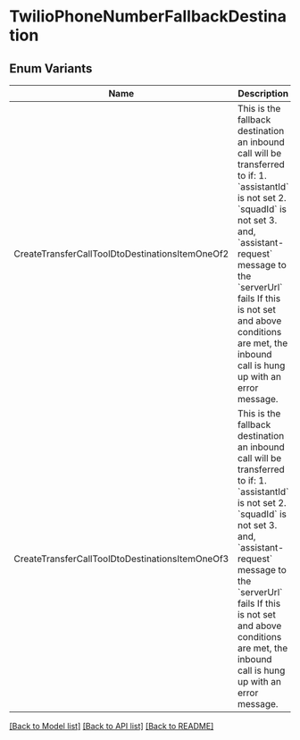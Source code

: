 # TwilioPhoneNumberFallbackDestination

## Enum Variants

| Name | Description |
|---- | -----|
| CreateTransferCallToolDtoDestinationsItemOneOf2 | This is the fallback destination an inbound call will be transferred to if: 1. &#x60;assistantId&#x60; is not set 2. &#x60;squadId&#x60; is not set 3. and, &#x60;assistant-request&#x60; message to the &#x60;serverUrl&#x60; fails  If this is not set and above conditions are met, the inbound call is hung up with an error message. |
| CreateTransferCallToolDtoDestinationsItemOneOf3 | This is the fallback destination an inbound call will be transferred to if: 1. &#x60;assistantId&#x60; is not set 2. &#x60;squadId&#x60; is not set 3. and, &#x60;assistant-request&#x60; message to the &#x60;serverUrl&#x60; fails  If this is not set and above conditions are met, the inbound call is hung up with an error message. |

[[Back to Model list]](../README.md#documentation-for-models) [[Back to API list]](../README.md#documentation-for-api-endpoints) [[Back to README]](../README.md)



